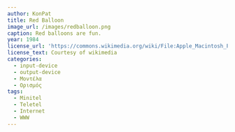 ```yaml
---
author: KonPat
title: Red Balloon
image_url: /images/redballoon.png
caption: Red balloons are fun.
year: 1984
license_url: 'https://commons.wikimedia.org/wiki/File:Apple_Macintosh_Plus_mouse.jpg'
license_text: Courtesy of wikimedia
categories:
  - input-device
  - output-device
  - Μοντέλα 
  - Ορισμός
tags:
  - Minitel
  - Teletel
  - Internet
  - WWW
---
```

